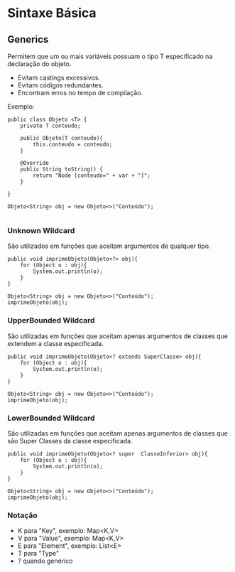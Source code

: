 # Sintaxe Básica
## Generics

Permitem que um ou mais variáveis possuam o tipo T especificado na declaração do objeto. 

- Evitam castings excessivos.
- Evitam códigos redundantes.
- Encontram erros no tempo de compilação.

Exemplo:
```
public class Objeto <T> {
	private T conteudo;
	
	public Objeto(T conteudo){
		this.conteudo = conteudo;
	}
	
	@Override
	public String toString() {
		return "Node [conteudo=" + var + "]";
	}
	
}
		
Objeto<String> obj = new Objeto<>("Conteúdo");
	
```

### Unknown Wildcard

São utilizados em funções que aceitam argumentos de qualquer tipo.

```
public void imprimeObjeto(Objeto<?> obj){
	for (Object o : obj){
		System.out.println(o);
	}
}

Objeto<String> obj = new Objeto<>("Conteúdo");
imprimeObjeto(obj);
```

### UpperBounded Wildcard

São utilizadas em funções que aceitam apenas argumentos de classes que extendem a classe especificada.

```
public void imprimeObjeto(Objeto<? extends SuperClasse> obj){
	for (Object o : obj){
		System.out.println(o);
	}
}

Objeto<String> obj = new Objeto<>("Conteúdo");
imprimeObjeto(obj);
```

### LowerBounded Wildcard

São utilizadas em funções que aceitam apenas argumentos de classes que são Super Classes da classe especificada.

```
public void imprimeObjeto(Objeto<? super  ClasseInferior> obj){
	for (Object o : obj){
		System.out.println(o);
	}
}

Objeto<String> obj = new Objeto<>("Conteúdo");
imprimeObjeto(obj);
```

### Notação

- K para "Key", exemplo: Map<K,V>
- V para "Value", exemplo: Map<K,V>
- E para "Element", exemplo: List\<E>
- T para "Type"
- ? quando genérico